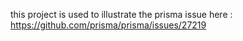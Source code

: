 this project is used to illustrate the prisma issue here :
https://github.com/prisma/prisma/issues/27219